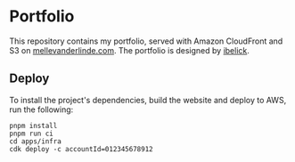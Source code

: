 # Portfolio

This repository contains my portfolio, served with Amazon CloudFront and S3 on [mellevanderlinde.com](https://mellevanderlinde.com). The portfolio is designed by [ibelick](https://github.com/ibelick/nim).

## Deploy

To install the project's dependencies, build the website and deploy to AWS, run the following:

```
pnpm install
pnpm run ci
cd apps/infra
cdk deploy -c accountId=012345678912
```

